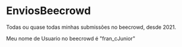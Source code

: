 # EnviosBeecrowd
Todas ou quase todas minhas submissões no beecrowd, desde 2021.

Meu nome de Usuario no beecrowd é "fran_cJunior"
